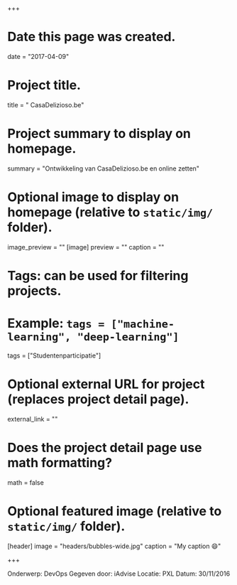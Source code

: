 +++
# Date this page was created.
date = "2017-04-09"

# Project title.
title = " CasaDelizioso.be"

# Project summary to display on homepage.
summary = "Ontwikkeling van CasaDelizioso.be en online zetten"


# Optional image to display on homepage (relative to `static/img/` folder).
image_preview = ""
[image]
preview = ""
caption = ""
# Tags: can be used for filtering projects.
# Example: `tags = ["machine-learning", "deep-learning"]`
tags = ["Studentenparticipatie"]

# Optional external URL for project (replaces project detail page).
external_link = ""

# Does the project detail page use math formatting?
math = false

# Optional featured image (relative to `static/img/` folder).
[header]
image = "headers/bubbles-wide.jpg"
caption = "My caption :smile:"

+++

Onderwerp: DevOps
Gegeven door: iAdvise
Locatie: PXL
Datum: 30/11/2016
